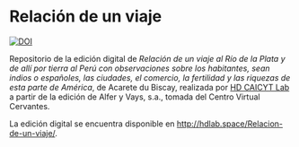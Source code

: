 # Relación de un viaje

[![DOI](https://zenodo.org/badge/253643101.svg)](https://zenodo.org/badge/latestdoi/253643101)

Repositorio de la edición digital de _Relación de un viaje al Río de la Plata y de allí por tierra al Perú con observaciones sobre los habitantes, sean indios o españoles, las ciudades, el comercio, la fertilidad y las riquezas de esta parte de América_, de Acarete du Biscay, realizada por [HD CAICYT Lab](http://hdlab.space) a partir de la edición de Alfer y Vays, s.a., tomada del Centro Virtual Cervantes.

La edición digital se encuentra disponible en http://hdlab.space/Relacion-de-un-viaje/.
